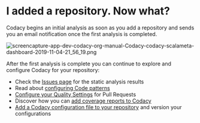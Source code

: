 # I added a repository. Now what?

Codacy begins an initial analysis as soon as you add a repository and sends you an email notification once the first analysis is completed.

![screencapture-app-dev-codacy-org-manual-Codacy-codacy-scalameta-dashboard-2019-11-04-21_56_19.png](/images/screencapture-app-dev-codacy-org-manual-Codacy-codacy-scalameta-dashboard-2019-11-04-21_56_19.png)

After the first analysis is complete you can continue to explore and configure Codacy for your repository:

-   Check the [Issues page](/hc/en-us/articles/360009180134) for the static analysis results
-   Read about [configuring Code patterns](/hc/en-us/articles/207994335)
-   [Configure your Quality Settings](/hc/en-us/articles/360009164573) for Pull Requests
-   Discover how you can [add coverage reports to Codacy](/hc/en-us/articles/207993835)
-   [Add a Codacy configuration file to your repository](/hc/en-us/articles/115002130625) and version your configurations
